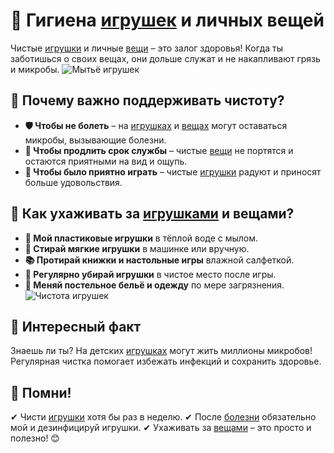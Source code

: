 # 🧸 **Гигиена [игрушек](../hygiene_of_toys_and_personal%20_Items/hygiene_of_toys_and_personal%20_Items.md) и личных вещей**
Чистые [игрушки](../hygiene_of_toys_and_personal%20_Items/hygiene_of_toys_and_personal%20_Items.md) и личные [вещи](../hygiene_of_toys_and_personal%20_Items/hygiene_of_toys_and_personal%20_Items.md) – это залог здоровья! Когда ты заботишься о своих вещах, они дольше служат и не накапливают грязь и микробы.
![Мытьё игрушек](https://img.freepik.com/free-vector/mother-and-son-washing-toys-in-basin-cartoon_1308-105593.jpg)
## 🤔 **Почему важно поддерживать чистоту?**
- **🛡️ Чтобы не болеть** – на [игрушках](../hygiene_of_toys_and_personal%20_Items/hygiene_of_toys_and_personal%20_Items.md) и [вещах](../hygiene_of_toys_and_personal%20_Items/hygiene_of_toys_and_personal%20_Items.md) могут оставаться микробы, вызывающие болезни.
- **📆 Чтобы продлить срок службы** – чистые [вещи](../hygiene_of_toys_and_personal%20_Items/hygiene_of_toys_and_personal%20_Items.md) не портятся и остаются приятными на вид и ощупь.
- **🎯 Чтобы было приятно играть** – чистые [игрушки](../hygiene_of_toys_and_personal%20_Items/hygiene_of_toys_and_personal%20_Items.md) радуют и приносят больше удовольствия.
## 🧹 **Как ухаживать за [игрушками](../hygiene_of_toys_and_personal%20_Items/hygiene_of_toys_and_personal%20_Items.md) и вещами?**
- **🛁 Мой пластиковые игрушки** в тёплой воде с мылом.
- **🧼 Стирай мягкие игрушки** в машинке или вручную.
- **📚 Протирай книжки и настольные игры** влажной салфеткой.
- **🧺 Регулярно убирай игрушки** в чистое место после игры.
- **👕 Меняй постельное бельё и одежду** по мере загрязнения.
![Чистота игрушек](https://img.freepik.com/free-vector/kids-cleaning-toys-set-cartoon-illustrations_1308-108899.jpg)
## 🤩 **Интересный факт**
Знаешь ли ты? На детских [игрушках](../hygiene_of_toys_and_personal%20_Items/hygiene_of_toys_and_personal%20_Items.md) могут жить миллионы микробов! Регулярная чистка помогает избежать инфекций и сохранить здоровье.
## 📌 **Помни!**
✔ Чисти [игрушки](../hygiene_of_toys_and_personal%20_Items/hygiene_of_toys_and_personal%20_Items.md) хотя бы раз в неделю.
✔ После [болезни](../Hygiene-during-illness/Hygiene-during-illness.md) обязательно мой и дезинфицируй игрушки.
✔ Ухаживать за [вещами](../hygiene_of_toys_and_personal%20_Items/hygiene_of_toys_and_personal%20_Items.md) – это просто и полезно! 😊
